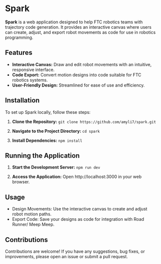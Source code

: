 # Spark

**Spark** is a web application designed to help FTC robotics teams with trajectory code generation. It provides an interactive canvas where users can create, adjust, and export robot movements as code for use in robotics programming.

## Features

- **Interactive Canvas:** Draw and edit robot movements with an intuitive, responsive interface.
- **Code Export:** Convert motion designs into code suitable for FTC robotics systems.
- **User-Friendly Design:** Streamlined for ease of use and efficiency.

## Installation

To set up Spark locally, follow these steps:

1. **Clone the Repository:**
   ```git clone https://github.com/amyli7/spark.git```

2. **Navigate to the Project Directory:**
    ```cd spark```

3. **Install Dependencies:**
    ```npm install```

## Running the Application

1. **Start the Development Server:**
    ```npm run dev```

2. **Access the Application:**
    Open http://localhost:3000 in your web browser.

## Usage
- Design Movements: Use the interactive canvas to create and adjust robot motion paths.
- Export Code: Save your designs as code for integration with Road Runner/ Meep Meep.

## Contributions
Contributions are welcome! If you have any suggestions, bug fixes, or improvements, please open an issue or submit a pull request.
